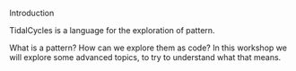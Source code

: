 
Introduction

TidalCycles is a language for the exploration of pattern.

What is a pattern? How can we explore them as code? In this workshop
we will explore some advanced topics, to try to understand what that
means.
